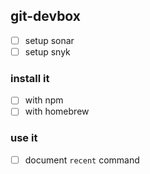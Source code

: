 ## git-devbox

- [ ] setup sonar
- [ ] setup snyk

### install it

- [ ] with npm
- [ ] with homebrew

### use it

- [ ] document `recent` command
